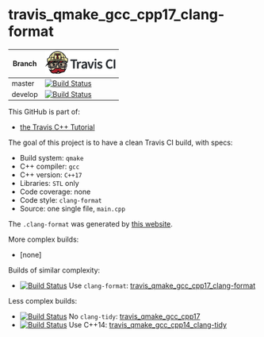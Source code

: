 # travis_qmake_gcc_cpp17_clang-format

Branch |[![Travis CI logo](pics/TravisCI.png)](https://travis-ci.org)
-------|----------------------------------------------------------------------------------------------------------------------------------------------------------------------------------------
master |[![Build Status](https://travis-ci.org/richelbilderbeek/travis_qmake_gcc_cpp17_clang-format.svg?branch=master)](https://travis-ci.org/richelbilderbeek/travis_qmake_gcc_cpp17_clang-format)
develop|[![Build Status](https://travis-ci.org/richelbilderbeek/travis_qmake_gcc_cpp17_clang-format.svg?branch=develop)](https://travis-ci.org/richelbilderbeek/travis_qmake_gcc_cpp17_clang-format)

This GitHub is part of:

 * [the Travis C++ Tutorial](https://github.com/richelbilderbeek/travis_cpp_tutorial)
 
The goal of this project is to have a clean Travis CI build, with specs:
 * Build system: `qmake`
 * C++ compiler: `gcc`
 * C++ version: `C++17`
 * Libraries: `STL` only
 * Code coverage: none
 * Code style: `clang-format`
 * Source: one single file, `main.cpp`

The `.clang-format` was generated by [this website](https://zed0.co.uk/clang-format-configurator).


More complex builds:

 * [none]

Builds of similar complexity:

 * [![Build Status](https://travis-ci.org/richelbilderbeek/travis_qmake_gcc_cpp17_clang-format.svg?branch=master)](https://travis-ci.org/richelbilderbeek/travis_qmake_gcc_cpp17_clang-format) Use `clang-format`: [travis_qmake_gcc_cpp17_clang-format](https://www.github.com/richelbilderbeek/travis_qmake_gcc_cpp17_clang-format)

Less complex builds:

 * [![Build Status](https://travis-ci.org/richelbilderbeek/travis_qmake_gcc_cpp17.svg?branch=master)](https://travis-ci.org/richelbilderbeek/travis_qmake_gcc_cpp17) No `clang-tidy`: [travis_qmake_gcc_cpp17](https://www.github.com/richelbilderbeek/travis_qmake_gcc_cpp17)
 * [![Build Status](https://travis-ci.org/richelbilderbeek/travis_qmake_gcc_cpp14_clang-tidy.svg?branch=master)](https://travis-ci.org/richelbilderbeek/travis_qmake_gcc_cpp14_clang-tidy) Use C++14: [travis_qmake_gcc_cpp14_clang-tidy](https://www.github.com/richelbilderbeek/travis_qmake_gcc_cpp14_clang-tidy)

